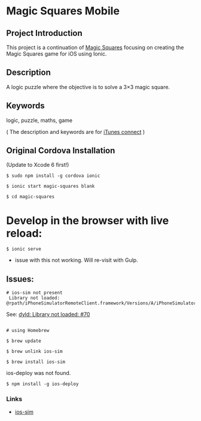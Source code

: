 # Magic Squares Mobile

## Project Introduction

This project is a continuation of [Magic Squares](https://github.com/russellf9/magic-squares) focusing on creating the Magic Squares game for iOS using Ionic.

## Description

A logic puzzle where the objective is to solve a 3×3 magic square.

## Keywords

logic, puzzle, maths, game

( The description and keywords are for [iTunes connect](itunesconnect.apple.com) )


## Original Cordova Installation

(Update to Xcode 6 first!)

```
$ sudo npm install -g cordova ionic

$ ionic start magic-squares blank

$ cd magic-squares

```

# Develop in the browser with live reload:

```
$ ionic serve
```

- issue with this not working. Will re-visit with Gulp.



## Issues:

```
# ios-sim not present
 Library not loaded: @rpath/iPhoneSimulatorRemoteClient.framework/Versions/A/iPhoneSimulatorRemoteClient
```

See: [dyld: Library not loaded: #70](https://github.com/phonegap/ios-sim/issues/70)


```

# using Homebrew

$ brew update

$ brew unlink ios-sim

$ brew install ios-sim
```


ios-deploy was not found.

```
$ npm install -g ios-deploy
```

### Links

* [ios-sim](https://github.com/phonegap/ios-sim)
